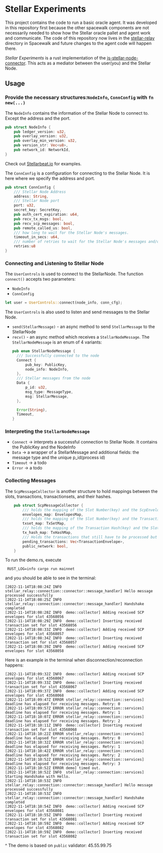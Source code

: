 # Stellar Experiments

This project contains the code to run a basic oracle agent. It was developed in this repository first because the other spacewalk components are not necessarily needed to show how the Stellar oracle pallet and agent work and communicate. The code of this repository now lives in the [stellar-relay](https://github.com/pendulum-chain/spacewalk/tree/main/clients/stellar-relay) directory in Spacewalk and future changes to the agent code will happen there.

_Stellar Experiments_ is a rust implementation of the [js-stellar-node-connector](https://github.com/stellarbeat/js-stellar-node-connector).
This acts as a mediator between the user(you) and the Stellar Node.

## Usage
### Provide the necessary structures:`NodeInfo`, `ConnConfig` with `fn new(...)`
The `NodeInfo` contains the information of the Stellar Node to connect to. Except the address and the port.
```rust
pub struct NodeInfo {
    pub ledger_version: u32,
    pub overlay_version: u32,
    pub overlay_min_version: u32,
    pub version_str: Vec<u8>,
    pub network_id: NetworkId,
}
```
Check out [Stellarbeat.io](https://stellarbeat.io/) for examples.

The `ConnConfig` is a configuration for connecting to the Stellar Node. It is here where we specify the address and port.
```rust
pub struct ConnConfig {
    /// Stellar Node Address
    address: String,
    /// Stellar Node port
    port: u32,
    secret_key: SecretKey,
    pub auth_cert_expiration: u64,
    pub recv_tx_msgs: bool,
    pub recv_scp_messages: bool,
    pub remote_called_us: bool,
    /// how long to wait for the Stellar Node's messages.
    timeout_in_secs: u64,
    /// number of retries to wait for the Stellar Node's messages and/or to connect back to it.
    retries:u8
}
```

### Connecting and Listening to Stellar Node
The `UserControls` is used to connect to the StellarNode. The function `connect()` accepts two parameters:
* `NodeInfo`
* `ConnConfig`
```rust
let user = UserControls::connect(node_info, conn_cfg);
```
The `UserControls` is also used to listen and send messages to the Stellar Node. 
* `send(StellarMessage)` - an async method to send `StellarMessage` to the StellarNode
* `recv()` - an async method which receives a `StellarNodeMessage`. The `StellarNodeMessage` is an enum of 4 variants:
    ```rust
    pub enum StellarNodeMessage {
      /// Successfully connected to the node
      Connect {
          pub_key: PublicKey,
          node_info: NodeInfo,
      },
      /// Stellar messages from the node
      Data {
          p_id: u32,
          msg_type: MessageType,
          msg: StellarMessage,
      },

      Error(String),
      Timeout,
    }
    ```
### Interpreting the `StellarNodeMessage`
* `Connect` -> interprets a successful connection to Stellar Node. It contains the PublicKey and the NodeInfo
* `Data` -> a wrapper of a StellarMessage and additional fields: the message type and the unique p_id(process id)
* `Timeout` -> a todo
* `Error` -> a todo

### Collecting Messages
The `ScpMessageCollector` is another structure to hold mappings between the slots, transactions, transactionsets, and their hashes.
```rust
    pub struct ScpMessageCollector {
        /// holds the mapping of the Slot Number(key) and the ScpEnvelopes(value)
        envelopes_map: EnvelopesMap,
        /// holds the mapping of the Slot Number(key) and the TransactionSet(value)
        txset_map: TxSetMap,
        /// holds the mapping of the Transaction Hash(key) and the Slot Number(value)
        tx_hash_map: TxHashMap,
        /// Holds the transactions that still have to be processed but were not because not enough scp messages are available yet.
        pending_transactions: Vec<TransactionEnvelope>,
        public_network: bool,
    }
```

To run the demo.rs, execute
```
 RUST_LOG=info cargo run mainnet
```
and you should be able to see in the terminal:
```
[2022-11-14T18:08:24Z INFO  stellar_relay::connection::connector::message_handler] Hello message processed successfully
[2022-11-14T18:08:25Z INFO  stellar_relay::connection::connector::message_handler] Handshake completed
[2022-11-14T18:08:28Z INFO  demo::collector] Adding received SCP envelopes for slot 43568056
[2022-11-14T18:08:29Z INFO  demo::collector] Inserting received transaction set for slot 43568056
[2022-11-14T18:08:33Z INFO  demo::collector] Adding received SCP envelopes for slot 43568057
[2022-11-14T18:08:34Z INFO  demo::collector] Inserting received transaction set for slot 43568057
[2022-11-14T18:08:39Z INFO  demo::collector] Adding received SCP envelopes for slot 43568058

```

Here is an example in the terminal when disconnection/reconnection happens:
```
[2022-11-14T18:09:32Z INFO  demo::collector] Adding received SCP envelopes for slot 43568067
[2022-11-14T18:09:33Z INFO  demo::collector] Inserting received transaction set for slot 43568067
[2022-11-14T18:09:37Z INFO  demo::collector] Adding received SCP envelopes for slot 43568068
[2022-11-14T18:09:47Z ERROR stellar_relay::connection::services] deadline has elapsed for receiving messages. Retry: 0
[2022-11-14T18:09:57Z ERROR stellar_relay::connection::services] deadline has elapsed for receiving messages. Retry: 1
[2022-11-14T18:10:07Z ERROR stellar_relay::connection::services] deadline has elapsed for receiving messages. Retry: 2
[2022-11-14T18:10:11Z INFO  demo::collector] Inserting received transaction set for slot 43568068
[2022-11-14T18:10:22Z ERROR stellar_relay::connection::services] deadline has elapsed for receiving messages. Retry: 0
[2022-11-14T18:10:32Z ERROR stellar_relay::connection::services] deadline has elapsed for receiving messages. Retry: 1
[2022-11-14T18:10:42Z ERROR stellar_relay::connection::services] deadline has elapsed for receiving messages. Retry: 2
[2022-11-14T18:10:52Z ERROR stellar_relay::connection::services] deadline has elapsed for receiving messages. Retry: 3
[2022-11-14T18:10:52Z ERROR demo] timed out.
[2022-11-14T18:10:52Z INFO  stellar_relay::connection::services] Starting Handshake with Hello.
[2022-11-14T18:10:53Z INFO  stellar_relay::connection::connector::message_handler] Hello message processed successfully
[2022-11-14T18:10:53Z INFO  stellar_relay::connection::connector::message_handler] Handshake completed
[2022-11-14T18:10:54Z INFO  demo::collector] Adding received SCP envelopes for slot 43568081
[2022-11-14T18:10:55Z INFO  demo::collector] Inserting received transaction set for slot 43568081
[2022-11-14T18:10:59Z INFO  demo::collector] Adding received SCP envelopes for slot 43568082
[2022-11-14T18:10:59Z INFO  demo::collector] Inserting received transaction set for slot 43568082
```
^ The demo is based on  `public` validator: 45.55.99.75